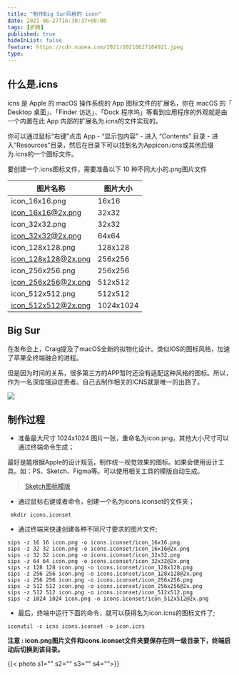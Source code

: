 ```yaml
---
title: "制作Big Sur风格的 icon"
date: 2021-06-27T16:30:37+08:00
tags: [折腾]
published: true
hideInList: false
feature: https://cdn.nuoea.com/2021/20210627164921.jpeg
type: 
---
```


## 什么是.icns

icns 是 Apple 的 macOS 操作系统的 App 图标文件的扩展名，你在 macOS 的「 Desktop 桌面」、「Finder 访达」、「Dock 程序坞」等看到应用程序的外观就是由一个内置在此 App 内部的扩展名为.icns的文件实现的。

你可以通过鼠标“右键”点击 App - “显示包内容” - 进入 “Contents” 目录 - 进入“Resources”目录，然后在目录下可以找到名为Appicon.icns或其他后缀为.icns的一个图标文件。

要创建一个.icns图标文件，需要准备以下 10 种不同大小的.png图片文件

| 图片名称 | 图片大小 |
| --- | --- |
| icon_16x16.png | 16x16 |
| icon_16x16@2x.png | 32x32 |
| icon_32x32.png | 32x32 |
| icon_32x32@2x.png | 64x64 |
| icon_128x128.png | 128x128 |
| icon_128x128@2x.png | 256x256 |
| icon_256x256.png | 256x256 |
| icon_256x256@2x.png | 512x512 |
| icon_512x512.png | 512x512 |
| icon_512x512@2x.png | 1024x1024 |

## Big Sur

在发布会上，Craig提及了macOS全新的拟物化设计。类似IOS的图标风格，加速了苹果全终端融合的进程。

但是因为时间的关系，很多第三方的APP暂时还没有适配这种风格的图标。所以，作为一名深度强迫症患者。自己去制作相关的ICNS就是唯一的出路了。

![](https://cdn.nuoea.com/2021/20210627170052.jpg)

## 制作过程

- 准备最大尺寸 1024x1024 图片一张，重命名为icon.png，其他大小尺寸可以通过终端命令生成；

最好是能根据Apple的设计规范，制作统一视觉效果的图标。如果会使用设计工具。如：PS、Sketch、Figma等。可以使用相关工具的模版自动生成。

> [Sketch图标模版](https://github.com/elrumo/macOS_Big_Sur_icons_replacements/raw/master/design/Template-Icon-App.sketch)

- 通过鼠标右键或者命令，创建一个名为icons.iconset的文件夹；
   
```
 mkdir icons.iconset
```
- 通过终端来快速创建各种不同尺寸要求的图片文件;

```
sips -z 16 16 icon.png -o icons.iconset/icon_16x16.png
sips -z 32 32 icon.png -o icons.iconset/icon_16x16@2x.png
sips -z 32 32 icon.png -o icons.iconset/icon_32x32.png
sips -z 64 64 icon.png -o icons.iconset/icon_32x32@2x.png
sips -z 128 128 icon.png -o icons.iconset/icon_128x128.png
sips -z 256 256 icon.png -o icons.iconset/icon_128x128@2x.png
sips -z 256 256 icon.png -o icons.iconset/icon_256x256.png
sips -z 512 512 icon.png -o icons.iconset/icon_256x256@2x.png
sips -z 512 512 icon.png -o icons.iconset/icon_512x512.png
sips -z 1024 1024 icon.png -o icons.iconset/icon_512x512@2x.png
```
- 最后，终端中运行下面的命令，就可以获得名为icon.icns的图标文件了;
```
iconutil -c icns icons.iconset -o icon.icns
```

**注意 : icon.png图片文件和icons.iconset文件夹要保存在同一级目录下，终端启动后切换到该目录。**


{{< photo s1="" s2="" s3="" s4="">}}